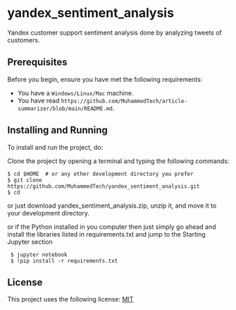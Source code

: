 # yandex_sentiment_analysis
Yandex customer support sentiment analysis done by analyzing tweets of customers. 

## Prerequisites

Before you begin, ensure you have met the following requirements:

* You have a `Windows/Linux/Mac` machine.
* You have read `https://github.com/MuhammedTech/article-summarizer/blob/main/README.md`.


## Installing and Running

To install and run the project, do:

Clone the project by opening a terminal and typing the following commands:
```
$ cd $HOME  # or any other development directory you prefer
$ git clone https://github.com/MuhammedTech/yandex_sentiment_analysis.git
$ cd 
```
or just download yandex_sentiment_analysis.zip, unzip it, and move it to your development directory.

or if the Python installed in you computer then just simply go ahead and install the libraries listed in requirements.txt and jump to the Starting Jupyter section
```
 $ jupyter notebook
 $ !pip install -r requirements.txt
```


## License
<!--- If you're not sure which open license to use see https://choosealicense.com/--->

This project uses the following license: [MIT](https://github.com/github/choosealicense.com/blob/gh-pages/LICENSE.md)



